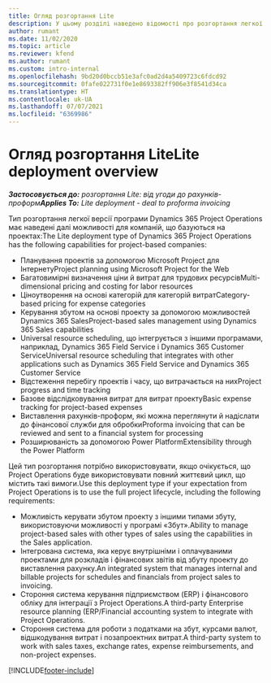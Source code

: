 ```yaml
---
title: Огляд розгортання Lite
description: У цьому розділі наведено відомості про розгортання легкої версії Dynamics 365 Project Operations.
author: rumant
ms.date: 11/02/2020
ms.topic: article
ms.reviewer: kfend
ms.author: rumant
ms.custom: intro-internal
ms.openlocfilehash: 9bd20d0bccb51e3afc0ad2d4a5409723c6fdcd92
ms.sourcegitcommit: 0fafe022731f0e1e8693382ff906e3f8541d34ca
ms.translationtype: HT
ms.contentlocale: uk-UA
ms.lasthandoff: 07/07/2021
ms.locfileid: "6369986"
---
```

# <a name="lite-deployment-overview"></a><span data-ttu-id="964e6-103">Огляд розгортання Lite</span><span class="sxs-lookup"><span data-stu-id="964e6-103">Lite deployment overview</span></span>

<span data-ttu-id="964e6-104">_**Застосовується до:** розгортання Lite: від угоди до рахунків-проформ_</span><span class="sxs-lookup"><span data-stu-id="964e6-104">_**Applies To:** Lite deployment - deal to proforma invoicing_</span></span>

<span data-ttu-id="964e6-105">Тип розгортання легкої версії програми Dynamics 365 Project Operations має наведені далі можливості для компаній, що базуються на проектах:</span><span class="sxs-lookup"><span data-stu-id="964e6-105">The Lite deployment type of Dynamics 365 Project Operations has the following capabilities for project-based companies:</span></span>

- <span data-ttu-id="964e6-106">Планування проектів за допомогою Microsoft Project для Інтернету</span><span class="sxs-lookup"><span data-stu-id="964e6-106">Project planning using Microsoft Project for the Web</span></span>
- <span data-ttu-id="964e6-107">Багатовимірні визначення ціни й витрат для трудових ресурсів</span><span class="sxs-lookup"><span data-stu-id="964e6-107">Multi-dimensional pricing and costing for labor resources</span></span>
- <span data-ttu-id="964e6-108">Ціноутворення на основі категорій для категорій витрат</span><span class="sxs-lookup"><span data-stu-id="964e6-108">Category-based pricing for expense categories</span></span>
- <span data-ttu-id="964e6-109">Керування збутом на основі проекту за допомогою можливостей Dynamics 365 Sales</span><span class="sxs-lookup"><span data-stu-id="964e6-109">Project-based sales management using Dynamics 365 Sales capabilities</span></span>
- <span data-ttu-id="964e6-110">Universal resource scheduling, що інтегрується з іншими програмами, наприклад, Dynamics 365 Field Service і Dynamics 365 Customer Service</span><span class="sxs-lookup"><span data-stu-id="964e6-110">Universal resource scheduling that integrates with other applications such as Dynamics 365 Field Service and Dynamics 365 Customer Service</span></span>
- <span data-ttu-id="964e6-111">Відстеження перебігу проектів і часу, що витрачається на них</span><span class="sxs-lookup"><span data-stu-id="964e6-111">Project progress and time tracking</span></span>
- <span data-ttu-id="964e6-112">Базове відслідковування витрат для витрат проекту</span><span class="sxs-lookup"><span data-stu-id="964e6-112">Basic expense tracking for project-based expenses</span></span>
- <span data-ttu-id="964e6-113">Виставлення рахунків-проформ, які можна переглянути й надіслати до фінансової служби для обробки</span><span class="sxs-lookup"><span data-stu-id="964e6-113">Proforma invoicing that can be reviewed and sent to a financial system for processing</span></span>
- <span data-ttu-id="964e6-114">Розширюваність за допомогою Power Platform</span><span class="sxs-lookup"><span data-stu-id="964e6-114">Extensibility through the Power Platform</span></span>

<span data-ttu-id="964e6-115">Цей тип розгортання потрібно використовувати, якщо очікується, що Project Operations буде використовувати повний життєвий цикл, що містить такі вимоги.</span><span class="sxs-lookup"><span data-stu-id="964e6-115">Use this deployment type if your expectation from Project Operations is to use the full project lifecycle, including the following requirements:</span></span>

- <span data-ttu-id="964e6-116">Можливість керувати збутом проекту з іншими типами збуту, використовуючи можливості у програмі «Збут».</span><span class="sxs-lookup"><span data-stu-id="964e6-116">Ability to manage project-based sales with other types of sales using the capabilities in the Sales application.</span></span>
- <span data-ttu-id="964e6-117">Інтегрована система, яка керує внутрішніми і оплачуваними проектами для розкладів і фінансових звітів від збуту проекту до виставлення рахунку.</span><span class="sxs-lookup"><span data-stu-id="964e6-117">An integrated system that manages internal and billable projects for schedules and financials from project sales to invoicing.</span></span>
- <span data-ttu-id="964e6-118">Стороння система керування підприємством (ERP) і фінансового обліку для інтеграції з Project Operations.</span><span class="sxs-lookup"><span data-stu-id="964e6-118">A third-party Enterprise resource planning (ERP/Financial accounting system to integrate with Project Operations.</span></span>
- <span data-ttu-id="964e6-119">Стороння система для роботи з податками на збут, курсами валют, відшкодування витрат і позапроектних витрат.</span><span class="sxs-lookup"><span data-stu-id="964e6-119">A third-party system to work with sales taxes, exchange rates, expense reimbursements, and non-project expenses.</span></span>


[!INCLUDE[footer-include](../includes/footer-banner.md)]